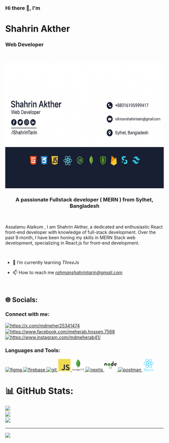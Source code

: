 ### Hi there 👋, I'm 
<h1>Shahrin Akther</h1>
<h3>Web Developer</h3>  
<br/>
<p align="left"> <img height='400px' width='100%' src="banner.jpeg" alt="shahrinakther" /> </p>
<h3 align="center">A passionate Fullstack developer ( MERN ) from Sylhet, Bangladesh</h3>
<br/>  
  
Assalamu Alaikum , I am Shahrin Akther, a dedicated and enthusiastic React front-end developer with knowledge of full-stack development. Over the past 9 month, I have been honing my skills in MERN Stack web development, specializing in React.js for front-end development.
  
<br/>

- 🌱 I’m currently learning *ThreeJs*

- 📫 How to reach me *rahmanshahrintarin@gmail.com*


<br/>



## 🌐 Socials:

<h3 align="left">Connect with me:</h3>
<p align="left">
<a href="https://github.com/ShahrinTarin" target="blank"><img align="center" src="https://raw.githubusercontent.com/rahuldkjain/github-profile-readme-generator/master/src/images/icons/Social/github.svg" alt="https://x.com/mdmeher25341474" height="30" width="40" /></a>
<a href="https://facebook.com/ShahrinTarin Rahman" target="blank"><img align="center" src="https://raw.githubusercontent.com/rahuldkjain/github-profile-readme-generator/master/src/images/icons/Social/facebook.svg" alt="https://www.facebook.com/meherab.hossen.7568" height="30" width="40" /></a>
<a href="https://instagram.com/_shahrin_tarin" target="blank"><img align="center" src="https://raw.githubusercontent.com/rahuldkjain/github-profile-readme-generator/master/src/images/icons/Social/instagram.svg" alt="https://www.instagram.com/mdmeherab41/" height="30" width="40" /></a>
</p>

<h3 align="left">Languages and Tools:</h3>
<p align="left"> <a href="https://www.figma.com/" target="_blank" rel="noreferrer"> <img src="https://www.vectorlogo.zone/logos/figma/figma-icon.svg" alt="figma" width="40" height="40"/> </a> <a href="https://firebase.google.com/" target="_blank" rel="noreferrer"> <img src="https://www.vectorlogo.zone/logos/firebase/firebase-icon.svg" alt="firebase" width="40" height="40"/> </a> <a href="https://git-scm.com/" target="_blank" rel="noreferrer"> <img src="https://www.vectorlogo.zone/logos/git-scm/git-scm-icon.svg" alt="git" width="40" height="40"/> </a> <a href="https://developer.mozilla.org/en-US/docs/Web/JavaScript" target="_blank" rel="noreferrer"> <img src="https://raw.githubusercontent.com/devicons/devicon/master/icons/javascript/javascript-original.svg" alt="javascript" width="40" height="40"/> </a> <a href="https://www.mongodb.com/" target="_blank" rel="noreferrer"> <img src="https://raw.githubusercontent.com/devicons/devicon/master/icons/mongodb/mongodb-original-wordmark.svg" alt="mongodb" width="40" height="40"/> </a> <a href="https://nextjs.org/" target="_blank" rel="noreferrer"> <img src="https://cdn.worldvectorlogo.com/logos/nextjs-2.svg" alt="nextjs" width="40" height="40"/> </a> <a href="https://nodejs.org" target="_blank" rel="noreferrer"> <img src="https://raw.githubusercontent.com/devicons/devicon/master/icons/nodejs/nodejs-original-wordmark.svg" alt="nodejs" width="40" height="40"/> </a> <a href="https://postman.com" target="_blank" rel="noreferrer"> <img src="https://www.vectorlogo.zone/logos/getpostman/getpostman-icon.svg" alt="postman" width="40" height="40"/> </a> <a href="https://reactjs.org/" target="_blank" rel="noreferrer"> <img src="https://raw.githubusercontent.com/devicons/devicon/master/icons/react/react-original-wordmark.svg" alt="react" width="40" height="40"/> </a> 
</p>

# 📊 GitHub Stats:
![](https://github-readme-stats.vercel.app/api?username=ShahrinTarin&theme=radical&hide_border=true&include_all_commits=true&count_private=true)<br/>
![](https://nirzak-streak-stats.vercel.app/?user=ShahrinTarin&theme=radical&hide_border=true)<br/>
![](https://github-readme-stats.vercel.app/api/top-langs/?username=ShahrinTarin&theme=radical&hide_border=true&include_all_commits=true&count_private=true&layout=compact)

---
[![](https://visitcount.itsvg.in/api?id=ShahrinTarin&icon=0&color=0)](https://visitcount.itsvg.in)

<!-- Proudly created with GPRM ( https://gprm.itsvg.in ) -->